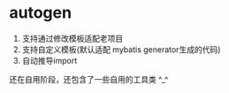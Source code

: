 # autogen
1. 支持通过修改模板适配老项目
2. 支持自定义模板(默认适配 mybatis generator生成的代码)
3. 自动推导import

还在自用阶段，还包含了一些自用的工具类 ^_^
